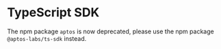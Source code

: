 # TypeScript SDK

The npm package `aptos` is now deprecated, please use the npm package `@aptos-labs/ts-sdk` instead.
